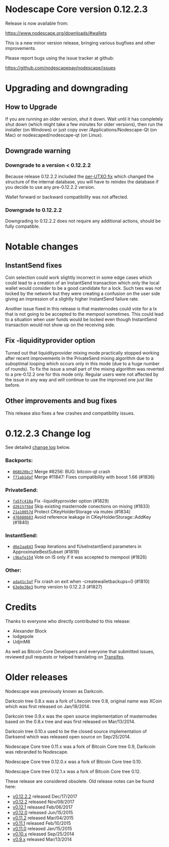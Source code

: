 Nodescape Core version 0.12.2.3
==========================

Release is now available from:

  <https://www.nodescape.org/downloads/#wallets>

This is a new minor version release, bringing various bugfixes and other
improvements.

Please report bugs using the issue tracker at github:

  <https://github.com/nodescapepay/nodescape/issues>


Upgrading and downgrading
=========================

How to Upgrade
--------------

If you are running an older version, shut it down. Wait until it has completely
shut down (which might take a few minutes for older versions), then run the
installer (on Windows) or just copy over /Applications/Nodescape-Qt (on Mac) or
nodescaped/nodescape-qt (on Linux).

Downgrade warning
-----------------

### Downgrade to a version < 0.12.2.2

Because release 0.12.2.2 included the [per-UTXO fix](release-notes/nodescape/release-notes-0.12.2.2.md#per-utxo-fix)
which changed the structure of the internal database, you will have to reindex
the database if you decide to use any pre-0.12.2.2 version.

Wallet forward or backward compatibility was not affected.

### Downgrade to 0.12.2.2

Downgrading to 0.12.2.2 does not require any additional actions, should be
fully compatible.

Notable changes
===============

InstantSend fixes
-----------------

Coin selection could work slightly incorrect in some edge cases which could
lead to a creation of an InstantSend transaction which only the local wallet
would consider to be a good candidate for a lock. Such txes was not locked by
the network but they were creating a confusion on the user side giving an
impression of a slightly higher InstantSend failure rate.

Another issue fixed in this release is that masternodes could vote for a tx
that is not going to be accepted to the mempool sometimes. This could lead to
a situation when user funds would be locked even though InstantSend transaction
would not show up on the receiving side.

Fix -liquidityprovider option
-----------------------------

Turned out that liquidityprovider mixing mode practically stopped working after
recent improvements in the PrivateSend mixing algorithm due to a suboptimal
looping which occurs only in this mode (due to a huge number of rounds). To fix
the issue a small part of the mixing algorithm was reverted to a pre-0.12.2 one
for this mode only. Regular users were not affected by the issue in any way and
will continue to use the improved one just like before.

Other improvements and bug fixes
--------------------------------

This release also fixes a few crashes and compatibility issues.


0.12.2.3 Change log
===================

See detailed [change log](https://github.com/nodescapepay/nodescape/compare/v0.12.2.2...nodescapepay:v0.12.2.3) below.

### Backports:
- [`068b20bc7`](https://github.com/nodescapepay/nodescape/commit/068b20bc7) Merge #8256: BUG: bitcoin-qt crash
- [`f71ab1daf`](https://github.com/nodescapepay/nodescape/commit/f71ab1daf) Merge #11847: Fixes compatibility with boost 1.66 (#1836)

### PrivateSend:
- [`fa5fc418a`](https://github.com/nodescapepay/nodescape/commit/fa5fc418a) Fix -liquidityprovider option (#1829)
- [`d261575b4`](https://github.com/nodescapepay/nodescape/commit/d261575b4) Skip existing masternode conections on mixing (#1833)
- [`21a10057d`](https://github.com/nodescapepay/nodescape/commit/21a10057d) Protect CKeyHolderStorage via mutex (#1834)
- [`476888683`](https://github.com/nodescapepay/nodescape/commit/476888683) Avoid reference leakage in CKeyHolderStorage::AddKey (#1840)

### InstantSend:
- [`d6e2aa843`](https://github.com/nodescapepay/nodescape/commit/d6e2aa843) Swap iterations and fUseInstantSend parameters in ApproximateBestSubset (#1819)
- [`c9bafe154`](https://github.com/nodescapepay/nodescape/commit/c9bafe154) Vote on IS only if it was accepted to mempool (#1826)

### Other:
- [`ada41c3af`](https://github.com/nodescapepay/nodescape/commit/ada41c3af) Fix crash on exit when -createwalletbackups=0 (#1810)
- [`63e0e30e3`](https://github.com/nodescapepay/nodescape/commit/63e0e30e3) bump version to 0.12.2.3 (#1827)

Credits
=======

Thanks to everyone who directly contributed to this release:

- Alexander Block
- lodgepole
- UdjinM6

As well as Bitcoin Core Developers and everyone that submitted issues,
reviewed pull requests or helped translating on
[Transifex](https://www.transifex.com/projects/p/nodescape/).


Older releases
==============

Nodescape was previously known as Darkcoin.

Darkcoin tree 0.8.x was a fork of Litecoin tree 0.8, original name was XCoin
which was first released on Jan/18/2014.

Darkcoin tree 0.9.x was the open source implementation of masternodes based on
the 0.8.x tree and was first released on Mar/13/2014.

Darkcoin tree 0.10.x used to be the closed source implementation of Darksend
which was released open source on Sep/25/2014.

Nodescape Core tree 0.11.x was a fork of Bitcoin Core tree 0.9,
Darkcoin was rebranded to Nodescape.

Nodescape Core tree 0.12.0.x was a fork of Bitcoin Core tree 0.10.

Nodescape Core tree 0.12.1.x was a fork of Bitcoin Core tree 0.12.

These release are considered obsolete. Old release notes can be found here:

- [v0.12.2.2](release-notes/nodescape/release-notes-0.12.2.2.md) released Dec/17/2017
- [v0.12.2](release-notes/nodescape/release-notes-0.12.2.md) released Nov/08/2017
- [v0.12.1](release-notes/nodescape/release-notes-0.12.1.md) released Feb/06/2017
- [v0.12.0](release-notes/nodescape/release-notes-0.12.0.md) released Jun/15/2015
- [v0.11.2](release-notes/nodescape/release-notes-0.11.2.md) released Mar/04/2015
- [v0.11.1](release-notes/nodescape/release-notes-0.11.1.md) released Feb/10/2015
- [v0.11.0](release-notes/nodescape/release-notes-0.11.0.md) released Jan/15/2015
- [v0.10.x](release-notes/nodescape/release-notes-0.10.0.md) released Sep/25/2014
- [v0.9.x](release-notes/nodescape/release-notes-0.9.0.md) released Mar/13/2014

